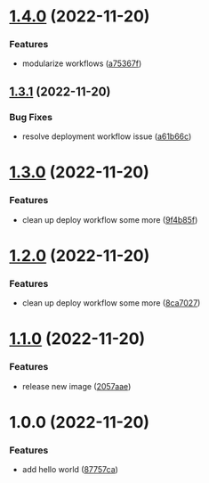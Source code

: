 # [1.4.0](https://github.com/loganb1max/gha-sandbox/compare/v1.3.1...v1.4.0) (2022-11-20)


### Features

* modularize workflows ([a75367f](https://github.com/loganb1max/gha-sandbox/commit/a75367fee8f3b3f524feb91be9ed6323727b6107))

## [1.3.1](https://github.com/loganb1max/gha-sandbox/compare/v1.3.0...v1.3.1) (2022-11-20)


### Bug Fixes

* resolve deployment workflow issue ([a61b66c](https://github.com/loganb1max/gha-sandbox/commit/a61b66c5dd66ae6c3f19225a08403a0165247d98))

# [1.3.0](https://github.com/loganb1max/gha-sandbox/compare/v1.2.0...v1.3.0) (2022-11-20)


### Features

* clean up deploy workflow some more ([9f4b85f](https://github.com/loganb1max/gha-sandbox/commit/9f4b85fb00db2c139e872445517a8d61c30ef5a1))

# [1.2.0](https://github.com/loganb1max/gha-sandbox/compare/v1.1.0...v1.2.0) (2022-11-20)


### Features

* clean up deploy workflow some more ([8ca7027](https://github.com/loganb1max/gha-sandbox/commit/8ca70271d54b225302d423299494afc0830dccf7))

# [1.1.0](https://github.com/loganb1max/gha-sandbox/compare/v1.0.0...v1.1.0) (2022-11-20)


### Features

* release new image ([2057aae](https://github.com/loganb1max/gha-sandbox/commit/2057aaea3dba7653ecb3fb0982e2e67f15cf32c2))

# 1.0.0 (2022-11-20)


### Features

* add hello world ([87757ca](https://github.com/loganb1max/gha-sandbox/commit/87757caf85fc1291c0caed6b1418dfbf52090b6e))

